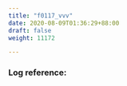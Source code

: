```yaml
---
title: "f0117_vvv"
date: 2020-08-09T01:36:29+88:00
draft: false
weight: 11172

---
```


### Log reference: <no value>

```
